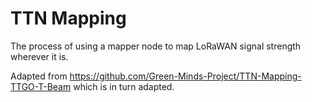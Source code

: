# TTN Mapping
The process of using a mapper node to map LoRaWAN signal strength wherever it is.

Adapted from https://github.com/Green-Minds-Project/TTN-Mapping-TTGO-T-Beam which is in turn adapted.
